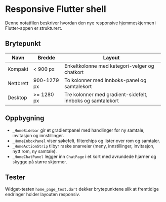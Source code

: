 # Responsive Flutter shell

Denne notatfilen beskriver hvordan den nye responsive hjemmeskjermen i Flutter-appen er strukturert.

## Brytepunkt

| Navn | Bredde | Layout |
| ---- | ------ | ------ |
| Kompakt | < 900 px | Enkeltkolonne med kategori-velger og chatkort |
| Nettbrett | 900-1279 px | To kolonner med innboks-panel og samtalekort |
| Desktop | >= 1280 px | Tre kolonner med gradient-sidefelt, innboks og samtalekort |

## Oppbygning

- `_HomeSidebar` gir et gradientpanel med handlinger for ny samtale, invitasjon og innstillinger.
- `_HomeInboxPanel` viser søkefelt, filterchips og lister over rom og samtaler.
- `_HomeActionStrip` tilbyr raske snarveier (meny, innstillinger, invitasjon, nytt rom, ny samtale).
- `_HomeChatPanel` legger inn `ChatPage` i et kort med avrundede hjørner og skygge på større skjermer.

## Tester

Widget-testen `home_page_test.dart` dekker brytepunktene slik at fremtidige endringer holder layouten responsiv.

